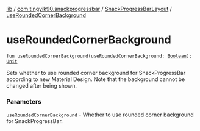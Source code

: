 [lib](../../index.md) / [com.tingyik90.snackprogressbar](../index.md) / [SnackProgressBarLayout](index.md) / [useRoundedCornerBackground](./use-rounded-corner-background.md)

# useRoundedCornerBackground

`fun useRoundedCornerBackground(useRoundedCornerBackground: `[`Boolean`](https://kotlinlang.org/api/latest/jvm/stdlib/kotlin/-boolean/index.html)`): `[`Unit`](https://kotlinlang.org/api/latest/jvm/stdlib/kotlin/-unit/index.html)

Sets whether to use rounded corner background for SnackProgressBar according to new Material Design.
Note that the background cannot be changed after being shown.

### Parameters

`useRoundedCornerBackground` - Whether to use rounded corner background for SnackProgressBar.